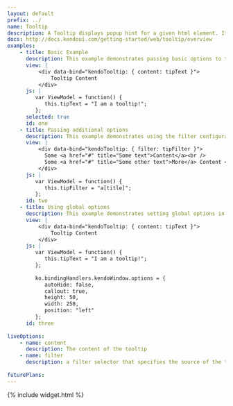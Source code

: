 ```yaml
---
layout: default
prefix: ../
name: Tooltip
description: A Tooltip displays popup hint for a given html element. Its content can be defined either as static text or loaded dynamically via AJAX.
docs: http://docs.kendoui.com/getting-started/web/tooltip/overview
examples:
    - title: Basic Example
      description: This example demonstrates passing basic options to the Tooltip plugin.
      view: |
          <div data-bind="kendoTooltip: { content: tipText }">
              Tooltip Content
          </div>
      js: |
         var ViewModel = function() {
            this.tipText = "I am a tooltip!";
         };
      selected: true
      id: one
    - title: Passing additional options
      description: This example demonstrates using the filter configuration option. 
      view: |
          <div data-bind="kendoTooltip: { filter: tipFilter }">
            Some <a href="#" title="Some text">Content</a><br />
            Some <a href="#" title="Some other text">More</a> Content <br />
          </div>
      js: |
         var ViewModel = function() {
            this.tipFilter = "a[title]";
         };
      id: two
    - title: Using global options
      description: This example demonstrates setting global options in *ko.bindingHandlers.kendoWindow.options*. This helps to simplify the markup for settings that can be used as a default for all instances of this widget.
      view: |
          <div data-bind="kendoTooltip: { content: tipText }">
              Tooltip Content
          </div>
      js: |
         var ViewModel = function() {
            this.tipText = "I am a tooltip!";
         };
         
         ko.bindingHandlers.kendoWindow.options = {
            autoHide: false,
            callout: true,
            height: 50,
            width: 250,
            position: "left"
         };
      id: three
           
liveOptions:
    - name: content
      description: The content of the tooltip
    - name: filter
      description: a filter selector that specifies the source of the tooltip texts
      
futurePlans:
---
```


{% include widget.html %}
